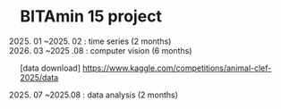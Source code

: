 # BITAmin 15 project
2025. 01 ~2025. 02 : time series (2 months)
2025. 03 ~2025 .08 : computer vision (6 months)

  [data download]
   https://www.kaggle.com/competitions/animal-clef-2025/data
      
2025. 07 ~2025.08 : data analysis (2 months)

